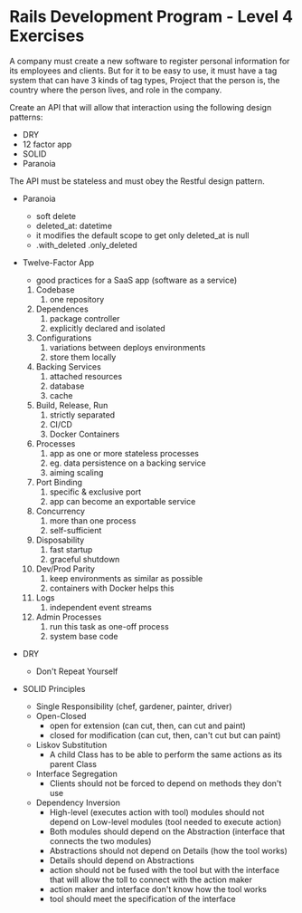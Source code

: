 # Rails Development Program - Level 4 Exercises


A company must create a new software to register personal information for its employees and clients. But for it to be easy to use, it must have a tag system that can have 3 kinds of tag types, Project that the person is, the country where the person lives, and role in the company.

Create an API that will allow that interaction using the following design patterns:
- DRY
- 12 factor app
- SOLID
- Paranoia

The API must be stateless and must obey the Restful design pattern.

- Paranoia
    - soft delete
    - deleted_at: datetime
    - it modifies the default scope to get only deleted_at is null
    - .with_deleted .only_deleted
    
- Twelve-Factor App
    - good practices for a SaaS app (software as a service)
    1. Codebase
        1. one repository
    2. Dependences
        1. package controller
        2. explicitly declared and isolated
    3. Configurations
        1. variations between deploys environments
        2. store them locally
    4. Backing Services
        1. attached resources
        2. database
        3. cache
    5. Build, Release, Run
        1. strictly separated
        2. CI/CD    
        3. Docker Containers
    6. Processes
        1. app as one or more stateless processes
        2. eg. data persistence on a backing service
        3. aiming scaling
    7. Port Binding
        1. specific & exclusive port
        2. app can become an exportable service
    8. Concurrency
        1. more than one process
        2. self-sufficient
    9. Disposability
        1. fast startup
        2. graceful shutdown
    10. Dev/Prod Parity
        1. keep environments as similar as possible
        2. containers with Docker helps this
    11. Logs
        1. independent event streams
    12. Admin Processes
        1. run this task as one-off process
        2. system base code
        
- DRY
    - Don't Repeat Yourself
    
- SOLID Principles
    - Single Responsibility (chef, gardener, painter, driver)
    - Open-Closed
        - open for extension (can cut, then, can cut and paint)
        - closed for modification (can cut, then, can't cut but can paint)
    - Liskov Substitution
        - A child Class has to be able to perform the same actions as its parent Class
    - Interface Segregation
        - Clients should not be forced to depend on methods they don't use
    - Dependency Inversion
        - High-level (executes action with tool) modules should not depend on Low-level modules (tool needed to execute action)
        - Both modules should depend on the Abstraction (interface that connects the two modules)
        - Abstractions should not depend on Details (how the tool works)
        - Details should depend on Abstractions
        - action should not be fused with the tool but with the interface that will allow the toll to connect with the action maker
        - action maker and interface don't know how the tool works
        - tool should meet the specification of the interface
